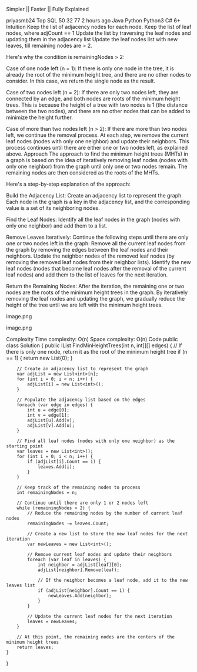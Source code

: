 Simpler || Faster || Fully Explained

priyasmb24
Top SQL 50
32
77
2 hours ago
Java
Python
Python3
C#
6+
Intuition
Keep the list of adjacency nodes for each node.
Keep the list of leaf nodes, where adjCount == 1
Update the list by traversing the leaf nodes and updating them in the adjacency list
Update the leaf nodes list with new leaves, till remaining nodes are > 2.

Here's why the condition is remainingNodes > 2:

Case of one node left (n = 1):
    If there is only one node in the tree, it is already the root of the minimum height tree, and there are no other nodes to consider. In this case, we return the single node as the result.

Case of two nodes left (n = 2):
    If there are only two nodes left, they are connected by an edge, and both nodes are roots of the minimum height trees. This is because the height of a tree with two nodes is 1 (the distance between the two nodes), and there are no other nodes that can be added to minimize the height further.

Case of more than two nodes left (n > 2):
    If there are more than two nodes left, we continue the removal process. At each step, we remove the current leaf nodes (nodes with only one neighbor) and update their neighbors. This process continues until there are either one or two nodes left, as explained above.
Approach
The approach to find the minimum height trees (MHTs) in a graph is based on the idea of iteratively removing leaf nodes (nodes with only one neighbor) from the graph until only one or two nodes remain. The remaining nodes are then considered as the roots of the MHTs.

Here's a step-by-step explanation of the approach:

Build the Adjacency List:
Create an adjacency list to represent the graph. Each node in the graph is a key in the adjacency list, and the corresponding value is a set of its neighboring nodes.

Find the Leaf Nodes:
Identify all the leaf nodes in the graph (nodes with only one neighbor) and add them to a list.

Remove Leaves Iteratively:
Continue the following steps until there are only one or two nodes left in the graph:
    Remove all the current leaf nodes from the graph by removing the edges between the leaf nodes and their neighbors.
    Update the neighbor nodes of the removed leaf nodes (by removing the removed leaf nodes from their neighbor lists).
    Identify the new leaf nodes (nodes that become leaf nodes after the removal of the current leaf nodes) and add them to the list of leaves for the next iteration.

Return the Remaining Nodes:
After the iteration, the remaining one or two nodes are the roots of the minimum height trees in the graph.
By iteratively removing the leaf nodes and updating the graph, we gradually reduce the height of the tree until we are left with the minimum height trees.

image.png

image.png

Complexity
Time complexity: O(n)
Space complexity: O(n)
Code
public class Solution {
    public IList<int> FindMinHeightTrees(int n, int[][] edges) {
        // If there is only one node, return it as the root of the minimum height tree
        if (n == 1) {
            return new List<int>{0};
        }

        // Create an adjacency list to represent the graph
        var adjList = new List<int>[n];
        for (int i = 0; i < n; i++) {
            adjList[i] = new List<int>();
        }

        // Populate the adjacency list based on the edges
        foreach (var edge in edges) {
            int u = edge[0];
            int v = edge[1];
            adjList[u].Add(v);
            adjList[v].Add(u);
        }

        // Find all leaf nodes (nodes with only one neighbor) as the starting point
        var leaves = new List<int>();
        for (int i = 0; i < n; i++) {
            if (adjList[i].Count == 1) {
                leaves.Add(i);
            }
        }

        // Keep track of the remaining nodes to process
        int remainingNodes = n;

        // Continue until there are only 1 or 2 nodes left
        while (remainingNodes > 2) {
            // Reduce the remaining nodes by the number of current leaf nodes
            remainingNodes -= leaves.Count;

            // Create a new list to store the new leaf nodes for the next iteration
            var newLeaves = new List<int>();

            // Remove current leaf nodes and update their neighbors
            foreach (var leaf in leaves) {
                int neighbor = adjList[leaf][0];
                adjList[neighbor].Remove(leaf);

                // If the neighbor becomes a leaf node, add it to the new leaves list
                if (adjList[neighbor].Count == 1) {
                    newLeaves.Add(neighbor);
                }
            }

            // Update the current leaf nodes for the next iteration
            leaves = newLeaves;
        }

        // At this point, the remaining nodes are the centers of the minimum height trees
        return leaves;
    }
}